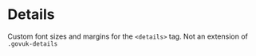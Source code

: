# Details

Custom font sizes and margins for the `<details>` tag. Not an extension of `.govuk-details`
